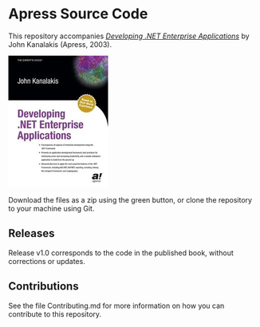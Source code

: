 # Apress Source Code

This repository accompanies [*Developing .NET Enterprise Applications*](http://www.apress.com/9781590590461) by John Kanalakis (Apress, 2003).

![Cover image](9781590590461.jpg)

Download the files as a zip using the green button, or clone the repository to your machine using Git.

## Releases

Release v1.0 corresponds to the code in the published book, without corrections or updates.

## Contributions

See the file Contributing.md for more information on how you can contribute to this repository.
